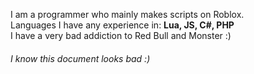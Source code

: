 I am a programmer who mainly makes scripts on Roblox.<br>
Languages I have any experience in: **Lua, JS, C#, PHP**<br>
I have a very bad addiction to Red Bull and Monster :)<br>
###### I know this document looks bad :)

<!--
**wally-rblx/wally-rblx** is a ✨ _special_ ✨ repository because its `README.md` (this file) appears on your GitHub profile.

Here are some ideas to get you started:

- 🔭 I’m currently working on ...
- 🌱 I’m currently learning ...
- 👯 I’m looking to collaborate on ...
- 🤔 I’m looking for help with ...
- 💬 Ask me about ...
- 📫 How to reach me: ...
- 😄 Pronouns: ...
- ⚡ Fun fact: ...
-->
